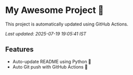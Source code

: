 # My Awesome Project 🚀

This project is automatically updated using GitHub Actions.

_Last updated: 2025-07-19 19:05:41 IST_

## Features
- Auto-update README using Python 🐍
- Auto Git push with GitHub Actions 🤖

